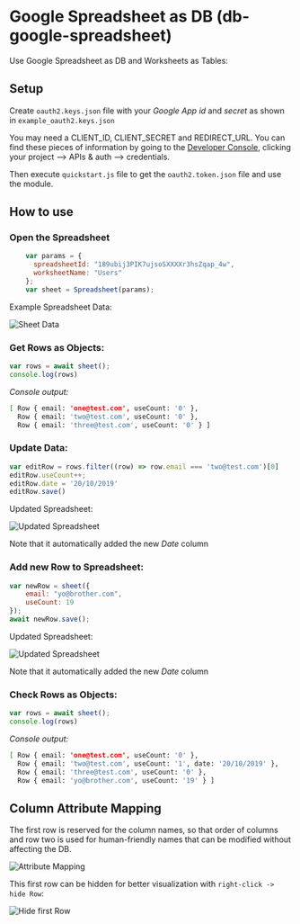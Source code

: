 # Google Spreadsheet as DB (db-google-spreadsheet)

Use Google Spreadsheet as DB and Worksheets as Tables:

## Setup

Create `oauth2.keys.json` file with your _Google App_ *id* and *secret* as shown in `example_oauth2.keys.json`

You may need a CLIENT_ID, CLIENT_SECRET and REDIRECT_URL. You can find these pieces of information by going to the [Developer Console](https://console.developers.google.com/), clicking your project --> APIs & auth --> credentials.

Then execute `quickstart.js` file to get the `oauth2.token.json` file and use the module.

## How to use

### Open the Spreadsheet

```js
    var params = {
      spreadsheetId: "189ubij3PIK7ujsoSXXXXr3hsZqap_4w",
      worksheetName: "Users"
    };
    var sheet = Spreadsheet(params);
```

Example Spreadsheet Data:

![Sheet Data](https://user-images.githubusercontent.com/82532/67162710-8c6deb00-f35e-11e9-89f9-fea65c341be0.png "Sheet Data")

### Get Rows as Objects:

```js
var rows = await sheet();
console.log(rows)
```

_Console output:_
```sh
[ Row { email: 'one@test.com', useCount: '0' },
  Row { email: 'two@test.com', useCount: '0' },
  Row { email: 'three@test.com', useCount: '0' } ]
```

### Update Data:

```js
var editRow = rows.filter((row) => row.email === 'two@test.com')[0]
editRow.useCount++;
editRow.date = '20/10/2019'
editRow.save()
```

Updated Spreadsheet:

![Updated Spreadsheet](https://user-images.githubusercontent.com/82532/67162736-ebcbfb00-f35e-11e9-9643-0b7f1434c0a1.png "Updated Spreadsheet")

Note that it automatically added the new *Date* column

### Add new Row to Spreadsheet:

```js
var newRow = sheet({
    email: "yo@brother.com",
    useCount: 19
});
await newRow.save();
```

Updated Spreadsheet:

![Updated Spreadsheet](https://user-images.githubusercontent.com/82532/67162787-888e9880-f35f-11e9-9da4-e82864f38e2a.png "Updated Spreadsheet")

Note that it automatically added the new *Date* column

### Check Rows as Objects:

```js
var rows = await sheet();
console.log(rows)
```

_Console output:_
```sh
[ Row { email: 'one@test.com', useCount: '0' },
  Row { email: 'two@test.com', useCount: '1', date: '20/10/2019' },
  Row { email: 'three@test.com', useCount: '0' },
  Row { email: 'yo@brother.com', useCount: '19' } ]
```

## Column Attribute Mapping

The first row is reserved for the column names, so that order of columns and row two is used for human-friendly names that can be modified without affecting the DB.

![Attribute Mapping](https://user-images.githubusercontent.com/82532/67162823-e02d0400-f35f-11e9-8b1e-c87d1fd2a1f9.png  "Attribute Mapping")

This first row can be hidden for better visualization with `right-click -> hide Row`:

![Hide first Row](https://user-images.githubusercontent.com/82532/67162855-4154d780-f360-11e9-95a5-b9b906b85fc3.png  "Hide first Row")

